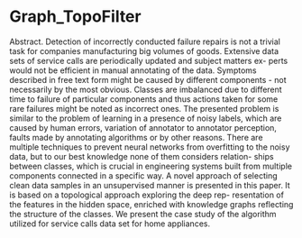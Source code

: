 # Graph_TopoFilter
Abstract. Detection of incorrectly conducted failure repairs is not a
trivial task for companies manufacturing big volumes of goods. Extensive
data sets of service calls are periodically updated and subject matters ex-
perts would not be efficient in manual annotating of the data. Symptoms
described in free text form might be caused by different components - not
necessarily by the most obvious. Classes are imbalanced due to different
time to failure of particular components and thus actions taken for some
rare failures might be noted as incorrect ones. The presented problem is
similar to the problem of learning in a presence of noisy labels, which are
caused by human errors, variation of annotator to annotator perception,
faults made by annotating algorithms or by other reasons. There are
multiple techniques to prevent neural networks from overfitting to the
noisy data, but to our best knowledge none of them considers relation-
ships between classes, which is crucial in engineering systems built from
multiple components connected in a specific way. A novel approach of
selecting clean data samples in an unsupervised manner is presented in
this paper. It is based on a topological approach exploring the deep rep-
resentation of the features in the hidden space, enriched with knowledge
graphs reflecting the structure of the classes. We present the case study
of the algorithm utilized for service calls data set for home appliances.
